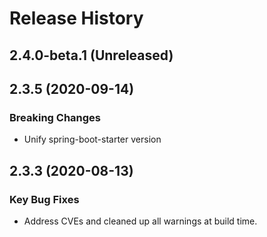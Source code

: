 # Release History

## 2.4.0-beta.1 (Unreleased)


## 2.3.5 (2020-09-14)
### Breaking Changes
- Unify spring-boot-starter version

## 2.3.3 (2020-08-13)

### Key Bug Fixes 
- Address CVEs and cleaned up all warnings at build time. 
